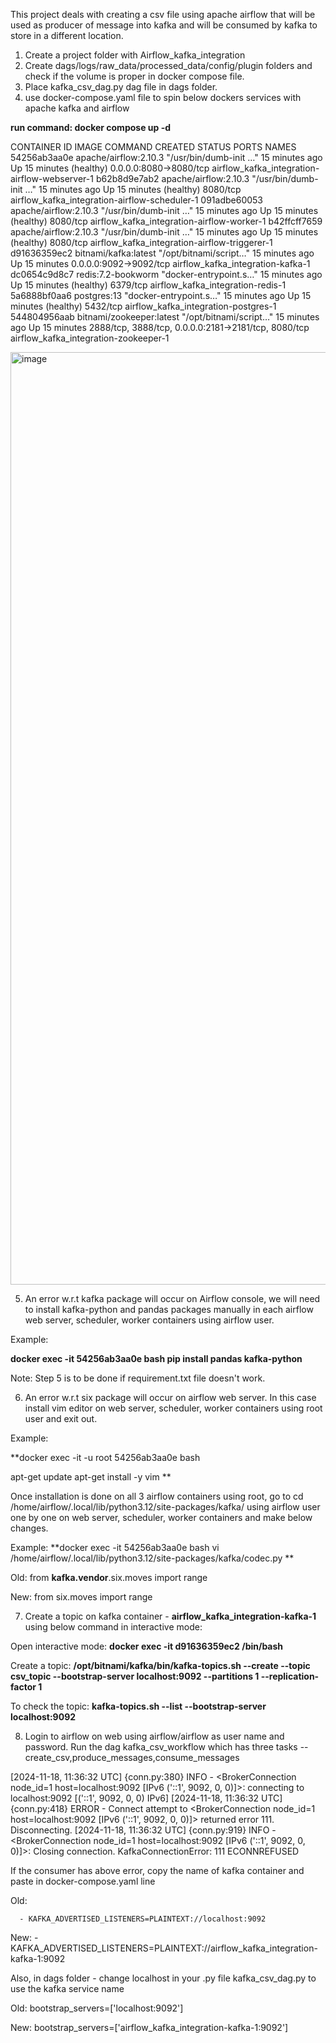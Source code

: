 This project deals with creating a csv file using apache airflow that will be used as producer of message into kafka and will be consumed by kafka to store in a different location.


1) Create a project folder with Airflow_kafka_integration
2) Create dags/logs/raw_data/processed_data/config/plugin folders and check if the volume is proper in docker compose file. 
3) Place kafka_csv_dag.py dag file in dags folder.
4) use docker-compose.yaml file to spin below dockers services with apache kafka and airflow

**run command: docker compose up -d**

CONTAINER ID   IMAGE                      COMMAND                  CREATED          STATUS                    PORTS                                                  NAMES
54256ab3aa0e   apache/airflow:2.10.3      "/usr/bin/dumb-init …"   15 minutes ago   Up 15 minutes (healthy)   0.0.0.0:8080->8080/tcp                                 airflow_kafka_integration-airflow-webserver-1
b62b8d9e7ab2   apache/airflow:2.10.3      "/usr/bin/dumb-init …"   15 minutes ago   Up 15 minutes (healthy)   8080/tcp                                               airflow_kafka_integration-airflow-scheduler-1
091adbe60053   apache/airflow:2.10.3      "/usr/bin/dumb-init …"   15 minutes ago   Up 15 minutes (healthy)   8080/tcp                                               airflow_kafka_integration-airflow-worker-1
b42ffcff7659   apache/airflow:2.10.3      "/usr/bin/dumb-init …"   15 minutes ago   Up 15 minutes (healthy)   8080/tcp                                               airflow_kafka_integration-airflow-triggerer-1
d91636359ec2   bitnami/kafka:latest       "/opt/bitnami/script…"   15 minutes ago   Up 15 minutes             0.0.0.0:9092->9092/tcp                                 airflow_kafka_integration-kafka-1
dc0654c9d8c7   redis:7.2-bookworm         "docker-entrypoint.s…"   15 minutes ago   Up 15 minutes (healthy)   6379/tcp                                               airflow_kafka_integration-redis-1
5a6888bf0aa6   postgres:13                "docker-entrypoint.s…"   15 minutes ago   Up 15 minutes (healthy)   5432/tcp                                               airflow_kafka_integration-postgres-1
544804956aab   bitnami/zookeeper:latest   "/opt/bitnami/script…"   15 minutes ago   Up 15 minutes             2888/tcp, 3888/tcp, 0.0.0.0:2181->2181/tcp, 8080/tcp   airflow_kafka_integration-zookeeper-1

<img width="1492" alt="image" src="https://github.com/user-attachments/assets/ed29177e-7587-4050-9a50-3dcb90c36c0c">

5) An error w.r.t kafka package will occur on Airflow console, we will need to install kafka-python and pandas packages manually in each airflow web server, scheduler, worker containers using airflow user. 

Example:

**docker exec -it 54256ab3aa0e bash
pip install pandas kafka-python**

Note: Step 5 is to be done if requirement.txt file doesn't work.

6) An error w.r.t six package will occur on airflow web server. In this case install vim editor on  web server, scheduler, worker containers using root user and exit out.

Example:

**docker exec -it -u root 54256ab3aa0e bash

apt-get update 
apt-get install -y vim
**

Once installation is done on all 3 airflow containers using root, go to cd /home/airflow/.local/lib/python3.12/site-packages/kafka/ using airflow user one by one on web server, scheduler, worker containers and make below changes.

Example:
**docker exec -it 54256ab3aa0e bash
vi /home/airflow/.local/lib/python3.12/site-packages/kafka/codec.py
**

Old:
from **kafka.vendor**.six.moves import range

New:
from six.moves import range

7) Create a topic on kafka container - **airflow_kafka_integration-kafka-1** using below command in interactive mode:

Open interactive mode:
**docker exec -it d91636359ec2 /bin/bash**

Create a topic:
**/opt/bitnami/kafka/bin/kafka-topics.sh --create --topic csv_topic --bootstrap-server localhost:9092 --partitions 1 --replication-factor 1**


To check the topic:
**kafka-topics.sh --list --bootstrap-server localhost:9092**

8) Login to airflow on web using airflow/airflow as user name and password. Run the dag kafka_csv_workflow which has three tasks -- create_csv,produce_messages,consume_messages


[2024-11-18, 11:36:32 UTC] {conn.py:380} INFO - <BrokerConnection node_id=1 host=localhost:9092 <connecting> [IPv6 ('::1', 9092, 0, 0)]>: connecting to localhost:9092 [('::1', 9092, 0, 0) IPv6]
[2024-11-18, 11:36:32 UTC] {conn.py:418} ERROR - Connect attempt to <BrokerConnection node_id=1 host=localhost:9092 <connecting> [IPv6 ('::1', 9092, 0, 0)]> returned error 111. Disconnecting.
[2024-11-18, 11:36:32 UTC] {conn.py:919} INFO - <BrokerConnection node_id=1 host=localhost:9092 <connecting> [IPv6 ('::1', 9092, 0, 0)]>: Closing connection. KafkaConnectionError: 111 ECONNREFUSED

If the consumer has above error, copy the name of kafka container and paste in docker-compose.yaml line

Old:

      - KAFKA_ADVERTISED_LISTENERS=PLAINTEXT://localhost:9092

New:
      - KAFKA_ADVERTISED_LISTENERS=PLAINTEXT://airflow_kafka_integration-kafka-1:9092


Also, in dags folder - change localhost in your .py file kafka_csv_dag.py to use the kafka service name

Old:
bootstrap_servers=['localhost:9092']

New:
bootstrap_servers=['airflow_kafka_integration-kafka-1:9092']
